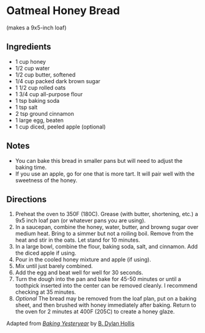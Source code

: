# Oatmeal Honey Bread

(makes a 9x5-inch loaf)

## Ingredients
* 1 cup honey
* 1/2 cup water
* 1/2 cup butter, softened
* 1/4 cup packed dark brown sugar
* 1 1/2 cup rolled oats
* 1 3/4 cup all-purpose flour
* 1 tsp baking soda
* 1 tsp salt
* 2 tsp ground cinnamon
* 1 large egg, beaten
* 1 cup diced, peeled apple (optional)

## Notes
* You can bake this bread in smaller pans but will need to adjust the baking time.
* If you use an apple, go for one that is more tart. It will pair well with the sweetness of the honey.
  
## Directions
1. Preheat the oven to 350F (180C). Grease (with butter, shortening, etc.) a 9x5 inch loaf pan (or whatever pans you are using).
2. In a saucepan, combine the honey, water, butter, and browng sugar over medium heat. Bring to a simmer but not a roiling boil. Remove from the heat and stir in the oats. Let stand for 10 minutes.
3. In a large bowl, combine the flour, baking soda, salt, and cinnamon. Add the diced apple if using.
4. Pour in the cooled honey mixture and apple (if using).
5. Mix until just barely combined.
6. Add the egg and beat well for well for 30 seconds.
7. Turn the dough into the pan and bake for 45-50 minutes or until a toothpick inserted into the center can be removed cleanly. I recommend checking at 35 minutes.
8. *Optional* The bread may be removed from the loaf plan, put on a baking sheet, and then brushed with honey immediately after baking. Return to the oven for 2 minutes at 400F (205C) to create a honey glaze.

Adapted from [*Baking Yesteryear*](https://www.penguinrandomhouse.com/books/722348/baking-yesteryear-by-b-dylan-hollis/) by [B. Dylan Hollis](https://www.penguinrandomhouse.com/authors/2279932/b-dylan-hollis/) 
